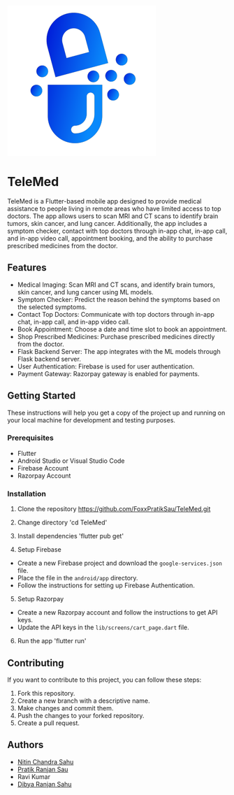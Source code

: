 ![TeleMed](images/TelemedLogo.png)

# TeleMed

TeleMed is a Flutter-based mobile app designed to provide medical assistance to people living in remote areas who have limited access to top doctors. The app allows users to scan MRI and CT scans to identify brain tumors, skin cancer, and lung cancer. Additionally, the app includes a symptom checker, contact with top doctors through in-app chat, in-app call, and in-app video call, appointment booking, and the ability to purchase prescribed medicines from the doctor.

## Features

- Medical Imaging: Scan MRI and CT scans, and identify brain tumors, skin cancer, and lung cancer using ML models.
- Symptom Checker: Predict the reason behind the symptoms based on the selected symptoms.
- Contact Top Doctors: Communicate with top doctors through in-app chat, in-app call, and in-app video call.
- Book Appointment: Choose a date and time slot to book an appointment.
- Shop Prescribed Medicines: Purchase prescribed medicines directly from the doctor.
- Flask Backend Server: The app integrates with the ML models through Flask backend server.
- User Authentication: Firebase is used for user authentication.
- Payment Gateway: Razorpay gateway is enabled for payments.

## Getting Started

These instructions will help you get a copy of the project up and running on your local machine for development and testing purposes.

### Prerequisites

- Flutter
- Android Studio or Visual Studio Code
- Firebase Account
- Razorpay Account

### Installation

1. Clone the repository
   https://github.com/FoxxPratikSau/TeleMed.git

2. Change directory
   'cd TeleMed'

3. Install dependencies
   'flutter pub get'

4. Setup Firebase

- Create a new Firebase project and download the `google-services.json` file.
- Place the file in the `android/app` directory.
- Follow the instructions for setting up Firebase Authentication.

5. Setup Razorpay

- Create a new Razorpay account and follow the instructions to get API keys.
- Update the API keys in the `lib/screens/cart_page.dart` file.

6. Run the app
   'flutter run'

## Contributing

If you want to contribute to this project, you can follow these steps:

1. Fork this repository.
2. Create a new branch with a descriptive name.
3. Make changes and commit them.
4. Push the changes to your forked repository.
5. Create a pull request.

## Authors

- [Nitin Chandra Sahu](https://github.com/sahunitin023)
- [Pratik Ranjan Sau](https://github.com/FoxxPratikSau)
- Ravi Kumar
- [Dibya Ranjan Sahu](https://github.com/dibyacoder)
